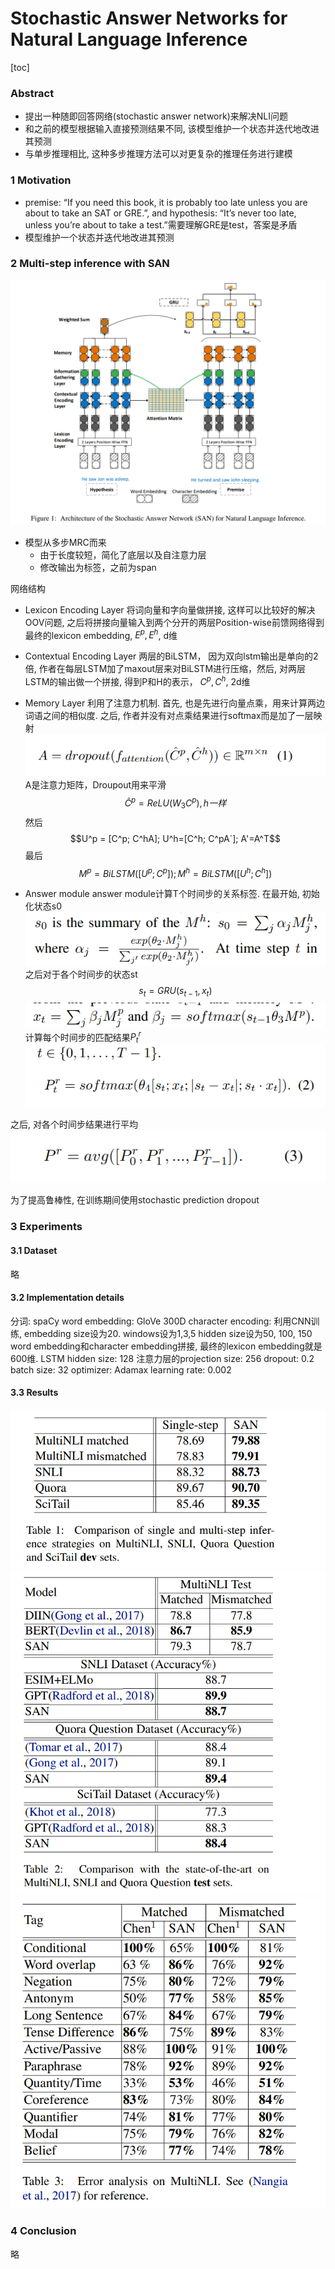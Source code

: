 # Stochastic Answer Networks for Natural Language Inference

[toc]

### Abstract
- 提出一种随即回答网络(stochastic answer network)来解决NLI问题
- 和之前的模型根据输入直接预测结果不同, 该模型维护一个状态并迭代地改进其预测
- 与单步推理相比, 这种多步推理方法可以对更复杂的推理任务进行建模

### 1 Motivation
- premise: “If you need this book, it is probably too late unless you are about to take an SAT or GRE.”, and hypothesis: “It’s never too late, unless you’re about to take a test.”需要理解GRE是test，答案是矛盾
- 模型维护一个状态并迭代地改进其预测

### 2 Multi-step inference with SAN
![](../../images/d0001/482006351408602.png)
- 模型从多步MRC而来
    - 由于长度较短，简化了底层以及自注意力层
    - 修改输出为标签，之前为span

网络结构
- Lexicon Encoding Layer
    将词向量和字向量做拼接, 这样可以比较好的解决OOV问题,  之后将拼接向量输入到两个分开的两层Position-wise前馈网络得到最终的lexicon embedding, $E^p, E^h$, d维

- Contextual Encoding Layer
    两层的BiLSTM， 因为双向lstm输出是单向的2倍, 作者在每层LSTM加了maxout层来对BiLSTM进行压缩，然后, 对两层LSTM的输出做一个拼接, 得到P和H的表示， $C^p, C^h$, 2d维

- Memory Layer
    利用了注意力机制. 首先, 也是先进行向量点乘，用来计算两边词语之间的相似度. 之后, 作者并没有对点乘结果进行softmax而是加了一层映射
    ![](../../images/d0001/282006471408602.png)
    A是注意力矩阵，Droupout用来平滑
    $$\hat C^p = ReLU(W_3C^p), h一样$$
    然后
    $$U^p = [C^p; C^hA]; U^h=[C^h; C^pA`]; A'=A^T$$ 
    最后
    $$M^p = BiLSTM([U^p;C^p]); M^h=BiLSTM([U^h;C^h])$$

- Answer module
answer module计算T个时间步的关系标签. 在最开始, 初始化状态s0
![](../../images/d0001/542006561408602.png)
之后对于各个时间步的状态st
$$s_t = GRU(s_{t-1}, x_t)$$
![](../../images/d0001/242006581408602.png)
​
计算每个时间步的匹配结果$P^r_t$
![](../../images/d0001/532006581408602.png)

之后, 对各个时间步结果进行平均
![](../../images/d0001/182006591408602.png)

为了提高鲁棒性, 在训练期间使用stochastic prediction dropout

### 3 Experiments
#### 3.1 Dataset
略

#### 3.2 Implementation details
分词: spaCy
word embedding: GloVe 300D
character encoding: 利用CNN训练, embedding size设为20. windows设为1,3,5 hidden size设为50, 100, 150
word embedding和character embedding拼接, 最终的lexicon embedding就是600维.
LSTM hidden size: 128
注意力层的projection size: 256
dropout: 0.2
batch size: 32
optimizer: Adamax
learning rate: 0.002

#### 3.3 Results
![](../../images/d0001/362006381408602.png)
![](../../images/d0001/152006391408602.png)
![](../../images/d0001/522006391408602.png)

### 4 Conclusion
略
